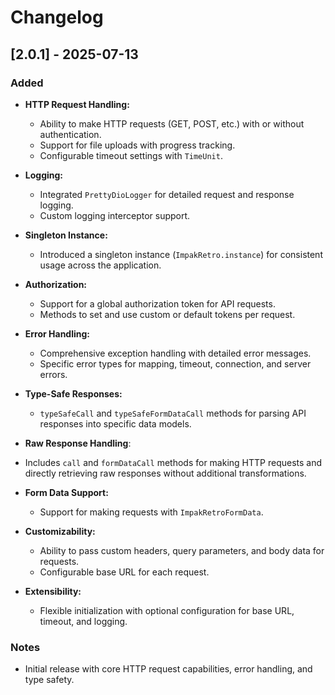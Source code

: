 # Changelog

## [2.0.1] - 2025-07-13
### Added
- **HTTP Request Handling:**
    - Ability to make HTTP requests (GET, POST, etc.) with or without authentication.
    - Support for file uploads with progress tracking.
    - Configurable timeout settings with `TimeUnit`.

- **Logging:**
    - Integrated `PrettyDioLogger` for detailed request and response logging.
    - Custom logging interceptor support.

- **Singleton Instance:**
    - Introduced a singleton instance (`ImpakRetro.instance`) for consistent usage across the application.

- **Authorization:**
    - Support for a global authorization token for API requests.
    - Methods to set and use custom or default tokens per request.

- **Error Handling:**
    - Comprehensive exception handling with detailed error messages.
    - Specific error types for mapping, timeout, connection, and server errors.

- **Type-Safe Responses:**
    - `typeSafeCall` and `typeSafeFormDataCall` methods for parsing API responses into specific data models.

- **Raw Response Handling**: 
- Includes `call` and `formDataCall` methods for making HTTP requests and directly retrieving raw responses without additional transformations.

- **Form Data Support:**
    - Support for making requests with `ImpakRetroFormData`.

- **Customizability:**
    - Ability to pass custom headers, query parameters, and body data for requests.
    - Configurable base URL for each request.

- **Extensibility:**
    - Flexible initialization with optional configuration for base URL, timeout, and logging.

### Notes
- Initial release with core HTTP request capabilities, error handling, and type safety.

